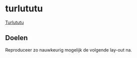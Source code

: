# turlututu

[Turlututu](https://daphnedegroot.github.io/turlututu/)

## Doelen

Reproduceer zo nauwkeurig mogelijk de volgende lay-out na.

